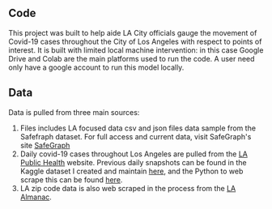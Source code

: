 
## Code 
This project was built to help aide LA City officials gauge the movement of Covid-19 cases throughout the City of Los Angeles with respect to points of interest. It is built with limited local machine intervention: in this case Google Drive and Colab are the main platforms used to run the code. A user need only have a google account to run this model locally.

## Data
Data is pulled from three main sources:
1) Files includes LA focused data csv and json files data sample from the Safefraph dataset. For full access and current data, visit SafeGraph's site [SafeGraph](https://catalog.safegraph.io/app/browse)
2) Daily covid-19 cases throughout Los Angeles are pulled from the [LA Public Health](http://publichealth.lacounty.gov/media/Coronavirus/locations.htm) website. Previous daily snapshots can be found in the Kaggle dataset I created and maintain [here](https://www.kaggle.com/frank122/la-public-health-covid19-cases-point-of-interest), and the Python to web scrape this can be found [here](https://github.com/francisco-avalos/LA_covid19_data_cases).
3) LA zip code data is also web scraped in the process from the [LA Almanac](http://www.laalmanac.com/communications/cm02_communities.php).
